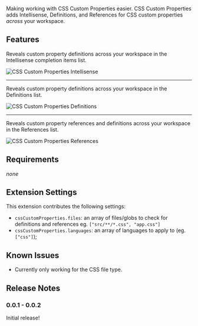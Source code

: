Making working with CSS Custom Properties easier. CSS Custom Properties adds Intellisense, Definitions, and References for CSS custom properties _across_ your workspace.

## Features

Reveals custom property definitions across your workspace in the Intellisense completion items list.

![CSS Custom Properties Intellisense](https://storage.googleapis.com/tock-public-assets/screenshots/css-custom-props-intellisense.png)

---

Reveals custom property definitions across your workspace in the Definitions list.

![CSS Custom Properties Definitions](https://storage.googleapis.com/tock-public-assets/screenshots/css-custom-props-go-to-definition.png)

---

Reveals custom property references and definitions across your workspace in the References list.

![CSS Custom Properties References](https://storage.googleapis.com/tock-public-assets/screenshots/css-custom-props-go-to-references.png)

## Requirements

_none_

## Extension Settings

This extension contributes the following settings:

- `cssCustomProperties.files`: an array of files/globs to check for definitions and references eg. `["src/**/*.css", "app.css"]`
- `cssCustomProperties.languages`: an array of languages to apply to (eg. `["css"]`);

## Known Issues

- Currently only working for the CSS file type.

## Release Notes

### 0.0.1 - 0.0.2

Initial release!
